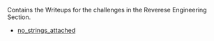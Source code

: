 Contains the Writeups for the challenges in the Reverese Engineering Section.

- [no_strings_attached](https://github.com/ThejusGSajan/GSCTF_Writeups/tree/main/Rev/no_strings_attached)
